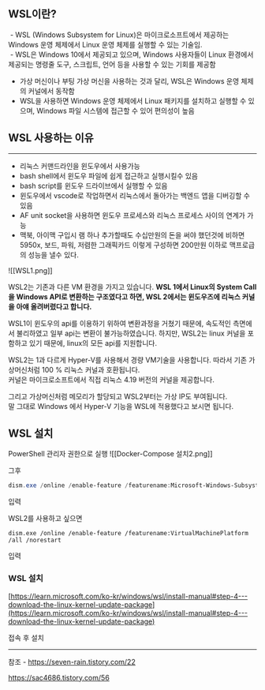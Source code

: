 ## **WSL이란?**

 - WSL (Windows Subsystem for Linux)은 마이크로소프트에서 제공하는 Windows 운영 체제에서 Linux 운영 체제를 실행할 수 있는 기술임.  
 - WSL은 Windows 10에서 제공되고 있으며, Windows 사용자들이 Linux 환경에서 제공되는 명령줄 도구, 스크립트, 언어 등을 사용할 수 있는 기회를 제공함  
- 가상 머신이나 부팅 가상 머신을 사용하는 것과 달리, WSL은 Windows 운영 체제의 커널에서 동작함  
- WSL을 사용하면 Windows 운영 체제에서 Linux 패키지를 설치하고 실행할 수 있으며, Windows 파일 시스템에 접근할 수 있어 편의성이 높음

## WSL 사용하는 이유

---

- 리눅스 커맨드라인을 윈도우에서 사용가능
- bash shell에서 윈도우 파일에 쉽게 접근하고 실행시킬수 있음
- bash script를 윈도우 드라이브에서 실행할 수 있음
- 윈도우에서 vscode로 작업하면서 리눅스에서 돌아가는 백엔드 앱을 디버깅할 수 있음
- AF unit socket을 사용하면 윈도우 프로세스와 리눅스 프로세스 사이의 연계가 가능
- 맥북, 아이맥 구입시 램 하나 추가할때도 수십만원의 돈을 써야 했던것에 비하면 5950x, 보드, 파워, 저렴한 그래픽카드 이렇게 구성하면 200만원 이하로 맥프로급의 성능을 낼수 있다.



![[WSL1.png]]

WSL2는 기존과 다른 VM 환경을 가지고 있습니다. **WSL 1에서 Linux의 System Call을 Windows API로 변환하는 구조였다고 하면, WSL 2에서는 윈도우즈에 리눅스 커널을 아얘 올려버렸다고 합니다.**

WSL1이 윈도우의 api를 이용하기 위하여 변환과정을 거쳤기 때문에, 속도적인 측면에서 불리하였고 일부 api는 변환이 불가능하였습니다. 하지만, WSL2는 linux 커널을 포함하고 있기 때문에, linux의 모든 api를 지원합니다.

WSL2는 1과 다르게 Hyper-V를 사용해서 경량 VM기술을 사용합니다.
따라서 기존 가상머신처럼 100 % 리눅스 커널과 호환됩니다.  
커널은 마이크로소프트에서 직접 리눅스 4.19 버전의 커널을 제공합니다.


그리고 가상머신처럼 메모리가 할당되고 WSL2부터는 가상 IP도 부여됩니다.  
말 그대로 Windows 에서 Hyper-V 기능을 WSL에 적용했다고 보시면 됩니다.


## WSL 설치


PowerShell 관리자 권한으로 실행
![[Docker-Compose 설치2.png]]

그후 
```PowerShell
dism.exe /online /enable-feature /featurename:Microsoft-Windows-Subsystem-Linux /all /norestart
```

입력



WSL2를 사용하고 싶으면

```
dism.exe /online /enable-feature /featurename:VirtualMachinePlatform /all /norestart
```
입력

### WSL 설치

[https://learn.microsoft.com/ko-kr/windows/wsl/install-manual#step-4---download-the-linux-kernel-update-package](https://learn.microsoft.com/ko-kr/windows/wsl/install-manual#step-4---download-the-linux-kernel-update-package) 

접속 후 설치


---
참조 - https://seven-rain.tistory.com/22

https://sac4686.tistory.com/56